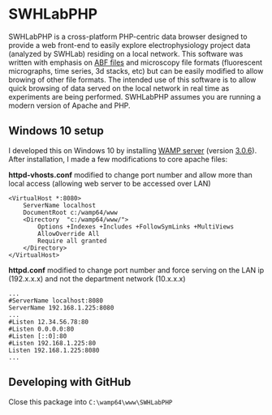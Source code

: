 # SWHLabPHP
SWHLabPHP is a cross-platform PHP-centric data browser designed to provide a web front-end to easily explore electrophysiology project data (analyzed by SWHLab) residing on a local network. This software was written with emphasis on [ABF files](http://mdc.custhelp.com/app/answers/detail/a_id/18881/~/axon%E2%84%A2-pclamp%C2%AE-abf-file-support-pack-download-page) and microscopy file formats (fluorescent micrographs, time series, 3d stacks, etc) but can be easily modified to allow browing of other file formats. The intended use of this software is to allow quick browsing of data served on the local network in real time as experiments are being performed. SWHLabPHP assumes you are running a modern version of Apache and PHP.

## Windows 10 setup
I developed this on Windows 10 by installing [WAMP server](https://sourceforge.net/projects/wampserver/) (version [3.0.6](https://www.google.com/search?q=wampserver3.0.6_x64_apache2.4.23_mysql5.7.14_php5.6.25-7.0.10.exe)). After installation, I made a few modifications to core apache files:

**httpd-vhosts.conf** modified to change port number and allow more than local access (allowing web server to be accessed over LAN)

```
<VirtualHost *:8080>
	ServerName localhost
	DocumentRoot c:/wamp64/www
	<Directory  "c:/wamp64/www/">
		Options +Indexes +Includes +FollowSymLinks +MultiViews
		AllowOverride All
		Require all granted
	</Directory>
</VirtualHost>
```

**httpd.conf** modified to change port number and force serving on the LAN ip (192.x.x.x) and not the department network (10.x.x.x)
```
...
#ServerName localhost:8080
ServerName 192.168.1.225:8080
...
#Listen 12.34.56.78:80
#Listen 0.0.0.0:80
#Listen [::0]:80
#Listen 192.168.1.225:80
Listen 192.168.1.225:8080
...
```

## Developing with GitHub
Close this package into `C:\wamp64\www\SWHLabPHP`
